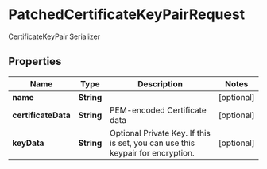 

# PatchedCertificateKeyPairRequest

CertificateKeyPair Serializer

## Properties

| Name | Type | Description | Notes |
|------------ | ------------- | ------------- | -------------|
|**name** | **String** |  |  [optional] |
|**certificateData** | **String** | PEM-encoded Certificate data |  [optional] |
|**keyData** | **String** | Optional Private Key. If this is set, you can use this keypair for encryption. |  [optional] |



